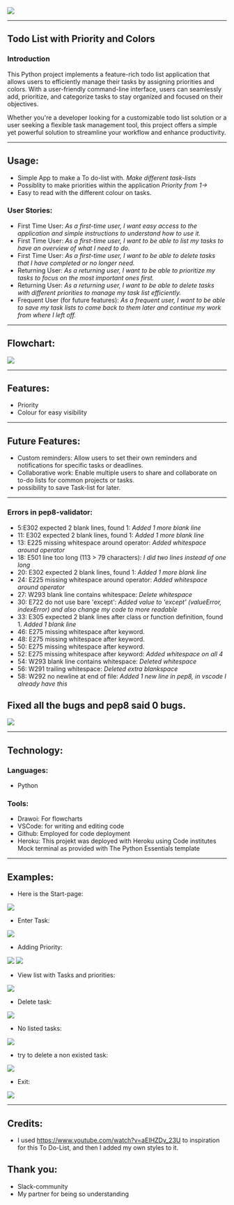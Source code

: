 
<img src="images\FireShot Capture 010 - Am I Responsive_ - ui.dev.png">

<hr>

## Todo List with Priority and Colors
### Introduction
This Python project implements a feature-rich todo list application that allows users to efficiently manage their tasks by assigning priorities and colors. With a user-friendly command-line interface, users can seamlessly add, prioritize, and categorize tasks to stay organized and focused on their objectives.

Whether you're a developer looking for a customizable todo list solution or a user seeking a flexible task management tool, this project offers a simple yet powerful solution to streamline your workflow and enhance productivity.
 
<hr>

## Usage: 
* Simple App to make a To do-list with.
 _Make different task-lists_ 
* Possiblity to make priorities within the application
 _Priority from 1->_
* Easy to read with the different colour on tasks.

### User Stories:
* First Time User: *As a first-time user, I want easy access to the application and simple instructions to understand how to use it.*
* First Time User: *As a first-time user, I want to be able to list my tasks to have an overview of what I need to do.*
* First Time User: *As a first-time user, I want to be able to delete tasks that I have completed or no longer need.*
* Returning User: *As a returning user, I want to be able to prioritize my tasks to focus on the most important ones first.*
* Returning User: *As a returning user, I want to be able to delete tasks with different priorities to manage my task list efficiently.*
* Frequent User (for future features): *As a frequent user, I want to be able to save my task lists to come back to them later and continue my work from where I left off.*

<hr>

## Flowchart:

<img src="images\flowchart.png">

<hr>

## Features: 
* Priority 
* Colour for easy visibility

<hr>

## Future Features:
* Custom reminders: Allow users to set their own reminders and notifications for specific tasks or deadlines.
* Collaborative work: Enable multiple users to share and collaborate on to-do lists for common projects or tasks.
* possibility to save Task-list for later.

<hr>

### Errors in pep8-validator:
* 5:E302 expected 2 blank lines, found 1:
    *Added 1 more blank line*
* 11: E302 expected 2 blank lines, found 1:
    *Added 1 more blank line*
* 13: E225 missing whitespace around operator:
    *Added whitespace around operator*
* 18: E501 line too long (113 > 79 characters):
    *I did two lines instead of one long*
* 20: E302 expected 2 blank lines, found 1:
    *Added 1 more blank line*
* 24: E225 missing whitespace around operator:
    *Added whitespace around operator*
* 27: W293 blank line contains whitespace:
    *Delete whitespace*
* 30: E722 do not use bare 'except':
    *Added value to 'except' (valueError, indexError) and also change my code to more readable*
* 33: E305 expected 2 blank lines after class or function definition, found 1.
    *Added 1 blank line*
* 46: E275 missing whitespace after keyword.
* 48: E275 missing whitespace after keyword.
* 50: E275 missing whitespace after keyword.
* 52: E275 missing whitespace after keyword:
    *Added whitespace on all 4*
* 54: W293 blank line contains whitespace:
    *Deleted whitespace*
* 56: W291 trailing whitespace:
    *Deleted extra blankspace*
* 58: W292 no newline at end of file:
    *Added 1 new line in pep8, in vscode I already have this*

## Fixed all the bugs and pep8 said 0 bugs.
<img src="images\pep8.png">

<hr>

## Technology:
###  Languages:
* Python

### Tools:
* Drawoi: For flowcharts
* VSCode: for writing and editing code
* Github: Employed for code deployment
* Heroku: This projekt was deployed with Heroku using Code institutes Mock terminal as provided with The Python Essentials template

<hr>

## Examples: 
* Here is the Start-page:
<img src="images\page1.png">

* Enter Task:
<img src="images\page2.png">

* Adding Priority:
<img src="images\page3.png">
<img src="images\page4.png">

* View list with Tasks and priorities:
<img src="images\page6.png">

* Delete task:
<img src="images\page8.png">

* No listed tasks:
<img src="images\page12.png">

* try to delete a non existed task:
<img src="images\page13.png">

* Exit:
<img src="images\page14.png">





<hr>

## Credits:
* I used https://www.youtube.com/watch?v=aEIHZDv_23U to inspiration for this To Do-List, and then I added my own styles to it.

## Thank you:
* Slack-community
* My partner for being so understanding


